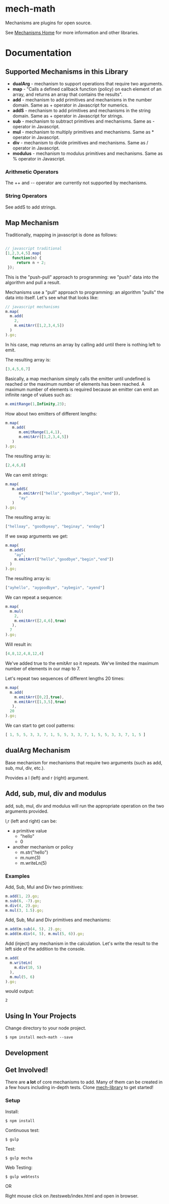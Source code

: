 [mech-library-link]: https://github.com/mechanismsjs/mech-library "Clone to easily create new mechanism libraries"
[mech-web-link]: https://github.com/mechanismsjs/mech-web "Web centric DOM mechanisms"
[mech-core-link]: https://github.com/mechanismsjs/mech-core "Core mechanisms"
[mech-math-link]: https://github.com/mechanismsjs/mech-math "Math mechanisms"
[mech-guid-link]: https://github.com/mechanismsjs/mech-guid "Mechanisms for guids"
[mech-home-link]: https://github.com/mechanisms/mech "Home repository for mechanisms"
# mech-math

Mechanisms are plugins for open source.

See [Mechanisms Home][mech-home-link] for more information and other libraries.

# Documentation

## Supported Mechanisms in this Library

* **dualArg** - mechanism to support operations that require two arguments.
* **map** - "Calls a defined callback function (policy) on each element of an array, and returns an array that contains the results".
* **add** - mechanism to add primitives and mechanisms in the number domain. Same as + operator in Javascript for numerics.
* **addS** - mechanism to add primitives and mechanisms in the string domain. Same as + operator in Javascript for strings.
* **sub** - mechanism to subtract primitives and mechanisms. Same as - operator in Javascript.
* **mul** - mechanism to multiply primitives and mechanisms. Same as * operator in Javascript.
* **div** - mechanism to divide primitives and mechanisms. Same as / operator in Javascript.
* **modulus** - mechanism to modulus primitives and mechanisms. Same as % operator in Javascript.

### Arithmetic Operators

The ++ and -- operator are currently not supported by mechanisms.

### String Operators

See addS to add strings.

## Map Mechanism

Traditionally, mapping in javascript is done as follows:

```javascript

// javascript traditional
[1,2,3,4,5].map(
   function(n) {
     return n + 2;
 });
```

This is the "push-pull" approach to programming: we "push" data into the algorithm and pull a result.

Mechanisms use a "pull" approach to programming: an algorithm "pulls" the data into itself. Let's see what that looks like:

```javascript
// javascript mechanisms
m.map(
  m.add(
    2,
    m.emitArr([1,2,3,4,5])
  )
).go;
```

In his case, map returns an array by calling add until there is nothing left to emit.

The resulting array is:

```javascript
[3,4,5,6,7]
```

Basically, a map mechanism simply calls the emitter until undefined is reached or the maximum number of elements has been reached. A maximum number of elements is required because an emitter can emit an infinite range of values such as:

```javascript
m.emitRange(1,Infinity,23);
```

How about two emitters of different lengths:

```javascript
m.map(
   m.add(
      m.emitRange(1,4,1),
      m.emitArr([1,2,3,4,5])
   )
).go;
```

The resulting array is:

```javascript
[2,4,6,8]
```

We can emit strings:

```javascript
m.map(
   m.addS(
      m.emitArr(["hello","goodbye","begin","end"]),
      "ay"
   )
).go;
```

The resulting array is:

```javascript
["helloay", "goodbyeay", "beginay", "enday"]
```

If we swap arguments we get:

```javascript
m.map(
  m.addS(
    "ay",
    m.emitArr(["hello","goodbye","begin","end"])
  )
).go;
```

The resulting array is:

```javascript
["ayhello", "aygoodbye", "aybegin", "ayend"]
```

We can repeat a sequence:

```javascript
m.map(
  m.mul(
    2,
    m.emitArr([2,4,6],true)
   ),
  7
).go;
```

Will result in:

```javascript
[4,8,12,4,8,12,4]
```

We've added true to the emitArr so it repeats. We've limited the maximum number of elements in our map to 7.

Let's repeat two sequences of different lengths 20 times:

```javascript
m.map(
  m.add(
    m.emitArr([0,2],true),
    m.emitArr([1,3,5],true)
   ),
  20
).go;
```

We can start to get cool patterns:

```javascript
[ 1, 5, 5, 3, 3, 7, 1, 5, 5, 3, 3, 7, 1, 5, 5, 3, 3, 7, 1, 5 ]
```

## dualArg Mechanism

Base mechanism for mechanisms that require two arguments (such as add, sub, mul, div, etc.).

Provides a l (left) and r (right) argument.

## Add, sub, mul, div and modulus

add, sub, mul, div and modulus will run the appropriate operation on the two arguments provided.

l,r (left and right) can be:

* a primitive value
  * "hello"
  * 0
* another mechanism or policy
  * m.str("hello")
  * m.num(3)
  * m.writeLn(5)

### Examples

Add, Sub, Mul and Div two primitives:

```javascript
m.add(1, 2).go;
m.sub(6, -7).go;
m.div(4, 2).go;
m.mul(3, 1.5).go;
```

Add, Sub, Mul and Div primitives and mechanisms:

```javascript
m.add(m.sub(4, 5), 2).go;
m.add(m.div(4, 5), m.mul(5, 6)).go;
```

Add (inject) any mechanism in the calculation. Let's write the result to the left side of the addition to the console.

```javascript
m.add(
  m.writeLn(
    m.div(10, 5)
  ),
  m.mul(5, 6)
).go;
```

would output:

    2
    
## Using In Your Projects

Change directory to your node project.

    $ npm install mech-math --save

## Development

## Get Involved!

There are **a lot** of core mechanisms to add. Many of them can be created in a few hours including in-depth tests. Clone [mech-library][mech-library-link] to get started!

### Setup

Install:

    $ npm install
    
Continuous test:

    $ gulp

Test:

    $ gulp mocha

Web Testing:

    $ gulp webtests

OR

Right mouse click on /testsweb/index.html and open in browser.